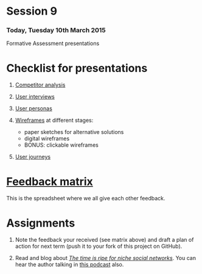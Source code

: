 # Session 9

### Today, Tuesday 10th March 2015

Formative Assessment presentations	

# Checklist for presentations

1. [Competitor analysis](https://github.com/RavensbourneWebMedia/WEB14204/blob/master/sessions/session-02.md#competitor-analysis) 

2. [User interviews](https://github.com/RavensbourneWebMedia/WEB14204/blob/master/sessions/session-03.md#exercise)

3. [User personas](https://github.com/RavensbourneWebMedia/WEB14204/blob/master/sessions/session-04.md#user-personas)	

4. [Wireframes](https://github.com/RavensbourneWebMedia/WEB14204/blob/master/sessions/session-05.md#wireframing) at different stages: 

	* paper sketches for alternative solutions 
	* digital wireframes
	* BONUS: clickable wireframes

5. [User journeys](https://github.com/RavensbourneWebMedia/WEB14204/blob/master/sessions/session-06.md#user-journeys)



# [Feedback matrix](http://bit.ly/WEB14204formative)

This is the spreadsheet where we all give each other feedback.



# Assignments

1. Note the feedback your received (see matrix above) and draft a plan of action for next term (push it to your fork of this project on GitHub). 

2. Read and blog about [*The time is ripe for niche social networks*](http://pando.com/2013/10/16/the-time-is-ripe-for-a-new-wave-of-niche-social-networks). You can hear the author talking in [this podcast](http://monocle.com/radio/shows/the-entrepreneurs/173) also.